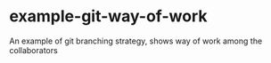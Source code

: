 # example-git-way-of-work
An example of git branching strategy, shows way of work among the collaborators
